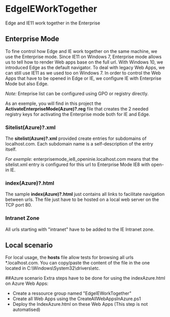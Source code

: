 # EdgeIEWorkTogether
Edge and IE11 work together in the Enterprise

## Enterprise Mode
To fine control how Edge and IE work together on the same machine, we use the Enterprise mode. Since IE11 on Windows 7, Enterprise mode allows us to tell how to render Web apps base on the full url.
With Windows 10, we introduced Edge as the default navigator. To deal with legacy Web Apps, we can still use IE11 as we used too on Windows 7. In order to control the Web Apps that have to be opened in Edge or IE, we configure IE with Enterprise Mode but also Edge.

*Note:* Enteprise list can be configured using GPO or registry directly.

As an exemple, you will find in this project the **ActivateEnterpriseMode(Azure)?.reg** file that creates the 2 needed registry keys for activating the Enterprise mode both for IE and Edge.

### Sitelist(Azure)?.xml
The **sitelist(Azure)?.xml** provided create entries for subdomains of localhost.com. Each subdomain name is a self-description of the entry itself. 

*For exemple:* enterprisemode_ie8_openinie.localhost.com means that the sitelist.xml entry is configured for this url to Enterprise Mode IE8 with open-in IE.

### index(Azure)?.html
The sample **index(Azure)?.html** just contains all links to facilitate navigation between urls. The file just have to be hosted on a local web server on the TCP port 80.

### Intranet Zone
All urls starting with "intranet" have to be added to the IE Intranet zone.

## Local scenario
For local usage, the **hosts** file allow tests for browsing all urls *.localhost.com. You can copy/paste the content of the file in the one located in C:\Windows\System32\drivers\etc\.

##Azure scenario
Extra steps have to be done for using the indexAzure.html on Azure Web Apps: 
- Create a ressource group named "EdgeIEWorkTogether"
- Create all Web Apps using the CreateAllWebAppsInAzure.ps1
- Deploy the IndexAzure.html on these Web Apps (This step is not automatised)
